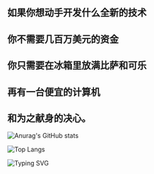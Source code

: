 ## 如果你想动手开发什么全新的技术
## 你不需要几百万美元的资金 
## 你只需要在冰箱里放满比萨和可乐
## 再有一台便宜的计算机
## 和为之献身的决心。

![Anurag's GitHub stats](https://github-readme-stats.vercel.app/api?username=qingketsing)

![Top Langs](https://github-readme-stats.vercel.app/api/top-langs/?username=qingketsing)

![Typing SVG](https://readme-typing-svg.demolab.com/?lines=我们在地板上睡过，我们在河水中淌过)
